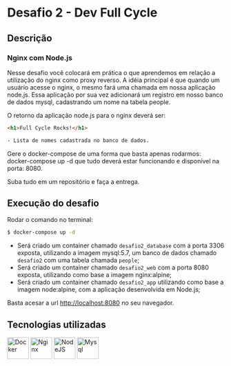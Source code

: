 # Desafio 2 - Dev Full Cycle

## Descrição

### Nginx com Node.js

Nesse desafio você colocará em prática o que aprendemos em relação a utilização do nginx como proxy reverso. A idéia principal é que quando um usuário acesse o nginx, o mesmo fará uma chamada em nossa aplicação node.js. Essa aplicação por sua vez adicionará um registro em nosso banco de dados mysql, cadastrando um nome na tabela people.

O retorno da aplicação node.js para o nginx deverá ser:

```html
<h1>Full Cycle Rocks!</h1>

- Lista de nomes cadastrada no banco de dados.
```

Gere o docker-compose de uma forma que basta apenas rodarmos: docker-compose up -d que tudo deverá estar funcionando e disponível na porta: 8080.

Suba tudo em um repositório e faça a entrega.

## Execução do desafio

Rodar o comando no terminal:

```sh
$ docker-compose up -d
```

- Será criado um container chamado `desafio2_database` com a porta 3306 exposta, utilizando a imagem mysql:5.7, um banco de dados chamado `desafio2` com uma tabela chamada `people`;
- Será criado um container chamado `desafio2_web` com a porta 8080 exposta, utilizando como base a imagem nginx:alpine;
- Será criado um container chamado `desafio2_app` utilizando como base a imagem node:alpine, com a aplicação desenvolvida em Node.js;

Basta acesar a url [http://localhost:8080](http://localhost:8080) no seu navegador.

## Tecnologias utilizadas

<p float="left">
  <img width="50" height="50" title="Docker" alt="Docker" src="https://cdn.jsdelivr.net/gh/devicons/devicon/icons/docker/docker-original-wordmark.svg" />
  <img width="50" height="50" title="Nginx" alt="Nginx" src="https://cdn.jsdelivr.net/gh/devicons/devicon/icons/nginx/nginx-original.svg" />
  <img width="50" height="50" title="NodeJS" alt="NodeJS" src="https://cdn.jsdelivr.net/gh/devicons/devicon/icons/nodejs/nodejs-original-wordmark.svg" />
  <img width="50" height="50" title="Mysql" alt="Mysql" src="https://cdn.jsdelivr.net/gh/devicons/devicon/icons/mysql/mysql-original-wordmark.svg" />
</p>
